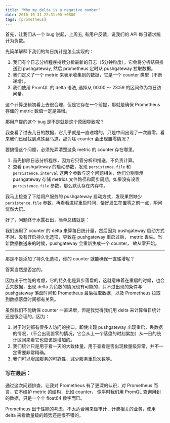 ```yaml
---
title: "Why my delta is a negative number"
date: 2016-10-31 22:31:00 +0800
tags: [prometheus]
---
```


首先，让我们从一个 bug 说起，上周五, 有用户反馈，说我们的 API 每日请求统计为负数。

先简单解释下我们的每日统计是怎么实现的：

1. 我们有个日志分析程序持续分析最新的日志（5分钟粒度），它会将分析结果推送到 pushgateway,
然后 prometheus 定时从 pushgateway 拉取数据。  
2. 我们定义了一个 metric 来表示收集到的数据，它是一个 counter 类型（不断递增）。
3. 我们使用 PromQL 的 delta 语法, 选择从 00:00 ～ 23:59 的区间作为每日访问量。

这个计算逻辑初看上去很合理，但是它存在一个前提，那就是确保 Prometheus 存储的 metric 数值一定是递增。

那用户提的这个 bug 是不是就是这个原因导致呢？

我查看了过去几日的数据，它几乎就是一直递增的，只是中间出现了一次置零，看来我们已经找到点蛛丝马迹，那为啥 counter 会出现置零情况？

要搞懂这个问题，必须先弄清楚这条 metric 的 counter 存在哪里。

1. 首先排除日志分析程序，因为它只管分析和推送，不负责计算。
2. 查看 pushgateway 的启动参数，发现 `persistence.file` 和 `persistence.interval` 这两个参数与这个问题相关，他们分别表示 pushgateway 存储 metrics 文件路径和同步周期，如果没有设置 `persistence.file` 参数，那么默认存在内存中。

我马上检查了下给用户服务的 pushgateway 启动方式，发现果然缺少 `persistence.file` 参数，再看看进程重启时间，恰好发生在置零之前一点，瞬间恍然大悟。

好了，问题终于水露石出，简单总结就是：

我们选用了 counter 的 delta 来算每日统计量，然后因为 pushgateway 启动方式不对，没有开启持久化选项，导致在 pushgateway 重启过后， metric 丢失。当新数据推送来的时候，pushgateway 会重新生成一个 counter， 故从零开始。

----

那是不是添加了持久化选项，你的 counter 就能确保一直递增呢？

答案当然是否定的。

因为出于性能的考虑，它的持久化是异步落盘的，这就意味着在重启的时候，也会丢失数据，出现 delta 为负数的情况也有可能的，只不过出现的条件与 pushgateway 落盘时间和 Prometheus 最后拉取数据，以及 Prometheus 拉取到数据落盘时间都有关系。

虽然我们不能确保 counter 一直递增，但是我觉得我们用 delta 来计算每日统计还是很合理的，因为：

1. 对于时刻都有很多人访问的接口，即使出现 pushgateway 出现重启，丢数据的情况，（不会出现置零的情况，它会从上一个落盘的时刻累加）从一日的统计区间来看它也应该是增加的。
2. 我们统计只是用于看一天的大致体量，用于查看是否出现数量级异常，并不一定需要非常精确。
3. 我们可以增加服务的可靠性，减少服务重启次数等。

### 写在最后：

通过这次问题排查，让我对 Prometheus 有了更深的认识，对 Prometheus 而言，它不维护 metric 的结构，比如 counter， 像平时我们用 PromQL 查询用到的数据，只是一个个 float64 数字而已。

Prometheus 出于性能的考虑，不太适合用来做审计，计费相关的业务，使用 delta 来看数量级的趋势还是很不错的。
